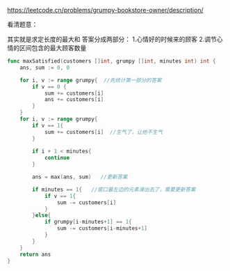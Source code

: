 https://leetcode.cn/problems/grumpy-bookstore-owner/description/

看清题意：

其实就是求定长度的最大和
答案分成两部分： 1.心情好的时候来的顾客 2.调节心情的区间包含的最大顾客数量

```go
func maxSatisfied(customers []int, grumpy []int, minutes int) int {
    ans, sum := 0, 0

    for i, v := range grumpy{  //先统计第一部分的答案
        if v == 0 {
            sum += customers[i]
            ans += customers[i]
        }
    }
    for i, v := range grumpy{
        if v == 1{
            sum += customers[i]  //生气了，让他不生气
        }
        
        if i + 1 < minutes{
            continue
        }

        ans = max(ans, sum)   //更新答案

        if minutes == 1{   //窗口最左边的元素滑出去了，需要更新答案
            if v == 1{
                sum -= customers[i]
            }
        }else{
            if grumpy[i-minutes+1] == 1{
                sum -= customers[i-minutes+1]
            }
        }
    }
    return ans
}
```